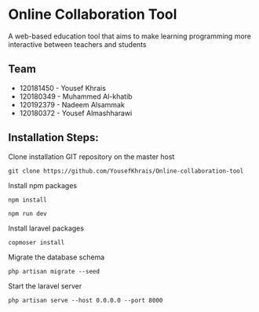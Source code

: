 # Online Collaboration Tool

A web-based education tool that aims to make learning programming more interactive between teachers and students

## Team

- 120181450 - Yousef Khrais
- 120180349 - Muhammed Al-khatib
- 120192379 - Nadeem Alsammak
- 120180372 - Yousef Almashharawi

## Installation Steps:

Clone installation GIT repository on the master host

```
git clone https://github.com/YousefKhrais/Online-collaboration-tool
```

Install npm packages

```
npm install

npm run dev
```

Install laravel packages

```
copmoser install
```

Migrate the database schema

```
php artisan migrate --seed
```

Start the laravel server

```
php artisan serve --host 0.0.0.0 --port 8000
```
